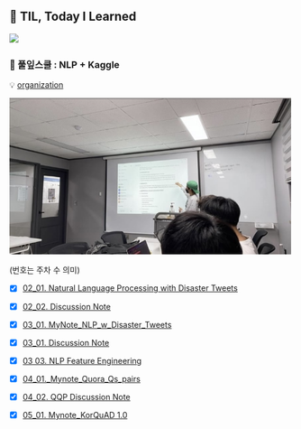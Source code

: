## :black_heart: TIL, Today I Learned

<img src="/image/모두의연구소_01.png" width="800">

### 🌱 풀잎스쿨 : NLP + Kaggle
💡 [organization](https://github.com/MLFS19-NLP)


<img src="/image/NLP_presentation.jpg" width="500">

(번호는 주차 수 의미)

- [x] [02_01. Natural Language Processing with Disaster Tweets](https://github.com/soyounson/TIL-NLP/blob/main/02_NLP_w_Disaster_Tweets.md)
- [x] [02_02. Discussion Note](https://github.com/soyounson/TIL-NLP/blob/main/02_Discussion_note.md) 
- [x] [03_01. MyNote_NLP_w_Disaster_Tweets](https://github.com/soyounson/TIL-NLP/blob/main/03_01_MyNote_NLP_w_Disaster_Tweets.md)
- [x] [03_01. Discussion Note](https://github.com/soyounson/TIL-NLP/blob/main/03_02_Discussion_note.md)
- [x] [03 03. NLP Feature Engineering](https://github.com/soyounson/TIL-NLP/blob/main/03_03_NLP_Feature_Engineering.md) 
- [x] [04_01._Mynote_Quora_Qs_pairs](https://github.com/soyounson/TIL-NLP/blob/main/04_01_Mynote_Quora_Qs_pairs.md)
- [x] [04_02. QQP Discussion Note](https://github.com/soyounson/TIL-NLP/blob/main/04_02_Discussion_note.md)
- [x] [05_01. Mynote_KorQuAD 1.0](https://github.com/soyounson/KorQuAD_1_0)



